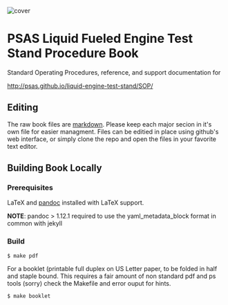 ![cover](https://github.com/psas/liquid-engine-test-stand/tree/master/SOP/format/procedurebook_cover.png)

# PSAS Liquid Fueled Engine Test Stand Procedure Book
 
Standard Operating Procedures, reference, and support documentation for

<http://psas.github.io/liquid-engine-test-stand/SOP/>


## Editing

The raw book files are
[markdown](http://daringfireball.net/projects/markdown/syntax). Please keep each
major secion in it's own file for easier managment.  Files can be editied in
place using github's web interface, or simply clone the repo and open the files
in your favorite text editor.



## Building Book Locally


### Prerequisites

LaTeX and 
[pandoc](http://johnmacfarlane.net/pandoc/README.html) installed with LaTeX
support.

**NOTE**: pandoc > 1.12.1 required to use the yaml_metadata_block format in
common with jekyll


### Build

	$ make pdf

For a booklet (printable full duplex on US Letter paper, to be folded in half
and staple bound.  This requires a fair amount of non standard pdf and ps tools
(sorry) check the Makefile and error ouput for hints.

    $ make booklet

